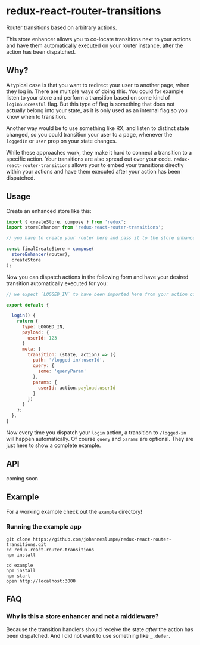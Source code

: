 # redux-react-router-transitions
Router transitions based on arbitrary actions.

This store enhancer allows you to co-locate transitions next to your actions and have them automatically executed on your router instance, after the action has been dispatched.

## Why?
A typical case is that you want to redirect your user to another page, when they log in. There are multiple ways of doing this. You could for example listen to your store and perform a transition based on some kind of `loginSuccessful` flag. But this type of flag is something that does not actually belong into your state, as it is only used as an internal flag so you know when to transition.

Another way would be to use something like RX, and listen to distinct state changed, so you could transition your user to a page, whenever the `loggedIn` or `user` prop on your state changes.

While these approaches work, they make it hard to connect a transition to a specific action. Your transitions are also spread out over your code. `redux-react-router-transitions` allows your to embed your transitions directly within your actions and have them executed after your action has been dispatched.

## Usage

Create an enhanced store like this:

```javascript
import { createStore, compose } from 'redux';
import storeEnhancer from 'redux-react-router-transitions';

// you have to create your router here and pass it to the store enhancer

const finalCreateStore = compose(
  storeEnhancer(router),
  createStore
);
```

Now you can dispatch actions in the following form and have your desired transition automatically executed for you:

```javascript
// we expect `LOGGED_IN` to have been imported here from your action constants

export default {

  login() {
    return {
      type: LOGGED_IN,
      payload: {
        userId: 123
      }
      meta: {
        transition: (state, action) => ({
          path: '/logged-in/:userId',
          query: {
            some: 'queryParam'
          },
          params: {
            userId: action.payload.userId
          }
        })
      }
    };
  },
}
```

Now every time you dispatch your `login` action, a transition to `/logged-in` will happen automatically. Of course `query` and `params` are optional. They are just here to show a complete example.

## API

coming soon


## Example
For a working example check out the `example` directory!

### Running the example app
```
git clone https://github.com/johanneslumpe/redux-react-router-transitions.git
cd redux-react-router-transitions
npm install

cd example
npm install
npm start
open http://localhost:3000
```

## FAQ
### Why is this a store enhancer and not a middleware?
Because the transition handlers should receive the state *after*  the action has been dispatched. And I did not want to use something like `_.defer`.
